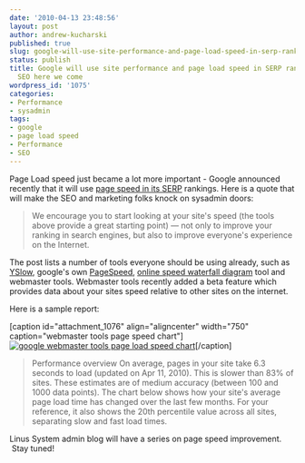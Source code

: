 ```yaml
---
date: '2010-04-13 23:48:56'
layout: post
author: andrew-kucharski
published: true
slug: google-will-use-site-performance-and-page-load-speed-in-serp-ranking-sysadmin-seo-here-we-come
status: publish
title: Google will use site performance and page load speed in SERP ranking - sysadmin
  SEO here we come
wordpress_id: '1075'
categories:
- Performance
- sysadmin
tags:
- google
- page load speed
- Performance
- SEO
---
```


Page Load speed just became a lot more important - Google announced recently that it will use [page speed in its SERP](http://googlewebmastercentral.blogspot.com/2010/04/using-site-speed-in-web-search-ranking.html) rankings.  Here is a quote that will make the SEO and marketing folks knock on sysadmin doors:


> We encourage you to start looking at your site's speed (the tools above provide a great starting point) — not only to improve your ranking in search engines, but also to improve everyone's experience on the Internet.


The post lists a number of tools everyone should be using already, such as [YSlow](http://developer.yahoo.com/yslow/), google's own [PageSpeed](http://code.google.com/speed/page-speed/), [online speed waterfall diagram](http://www.webpagetest.org/) tool and webmaster tools.  Webmaster tools recently added a beta feature which provides data about your sites speed relative to other sites on the internet.

Here is a sample report:

[caption id="attachment_1076" align="aligncenter" width="750" caption="webmaster tools page speed chart"][![google webmaster tools page load speed chart](http://linuxsysadminblog.com/wp-content/uploads/2010/04/chart.png)](http://linuxsysadminblog.com/wp-content/uploads/2010/04/chart.png)[/caption]


> Performance overview
On average, pages in your site take 6.3 seconds to load (updated on Apr 11, 2010). This is slower than 83% of sites. These estimates are of medium accuracy (between 100 and 1000 data points). The chart below shows how your site's average page load time has changed over the last few months. For your reference, it also shows the 20th percentile value across all sites, separating slow and fast load times.


Linus System admin blog will have a series on page speed improvement.  Stay tuned!
